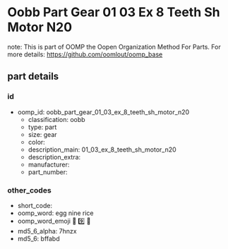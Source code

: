 # Oobb Part Gear 01 03 Ex 8 Teeth Sh Motor N20  

note: This is part of OOMP the Oopen Organization Method For Parts. For more details: https://github.com/oomlout/oomp_base

##  part details





### id
* oomp_id: oobb_part_gear_01_03_ex_8_teeth_sh_motor_n20
  * classification: oobb
  * type: part
  * size: gear
  * color: 
  * description_main: 01_03_ex_8_teeth_sh_motor_n20
  * description_extra: 
  * manufacturer: 
  * part_number: 

### other_codes
* short_code: 
* oomp_word: egg nine rice
* oomp_word_emoji :egg: :nine: :rice:
* md5_6_alpha: 7hnzx
* md5_6: bffabd